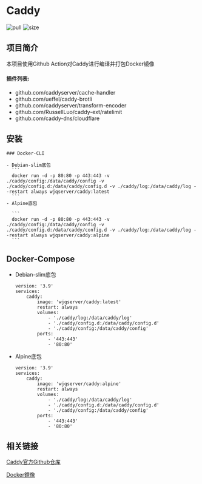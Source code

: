 # Caddy

![pull](https://img.shields.io/docker/pulls/wjqserver/caddy.svg) ![size](https://img.shields.io/docker/image-size/wjqserver/caddy)

项目简介
---
本项目使用Github Action对Caddy进行编译并打包Docker镜像

#### 插件列表:
 - github.com/caddyserver/cache-handler
 - github.com/ueffel/caddy-brotli
 - github.com/caddyserver/transform-encoder
 - github.com/RussellLuo/caddy-ext/ratelimit
 - github.com/caddy-dns/cloudflare

## 安装

    ### Docker-CLI
    
    - Debian-slim底包
      ```
      docker run -d -p 80:80 -p 443:443 -v ./caddy/config:/data/caddy/config -v ./caddy/config.d:/data/caddy/config.d -v ./caddy/log:/data/caddy/log --restart always wjqserver/caddy:latest
      ```
    - Alpine底包
    
      ```
      docker run -d -p 80:80 -p 443:443 -v ./caddy/config:/data/caddy/config -v ./caddy/config.d:/data/caddy/config.d -v ./caddy/log:/data/caddy/log --restart always wjqserver/caddy:alpine
      ```    
        
   ## Docker-Compose
    
   - Debian-slim底包
    
      ```
      version: '3.9'
      services:
          caddy:
              image: 'wjqserver/caddy:latest'
              restart: always
              volumes:
                  - './caddy/log:/data/caddy/log'
                  - './caddy/config.d:/data/caddy/config.d'
                  - './caddy/config:/data/caddy/config'
              ports:
                  - '443:443'
                  - '80:80'

      ```
      
   - Alpine底包
      ```
      version: '3.9'
      services:
          caddy:
              image: 'wjqserver/caddy:alpine'
              restart: always
              volumes:
                  - './caddy/log:/data/caddy/log'
                  - './caddy/config.d:/data/caddy/config.d'
                  - './caddy/config:/data/caddy/config'
              ports:
                  - '443:443'
                  - '80:80'      
      ```   
      
相关链接
---

[Caddy官方Github仓库](https://github.com/caddyserver/caddy)

[Docker鏡像](https://hub.docker.com/r/wjqserver/caddy)
